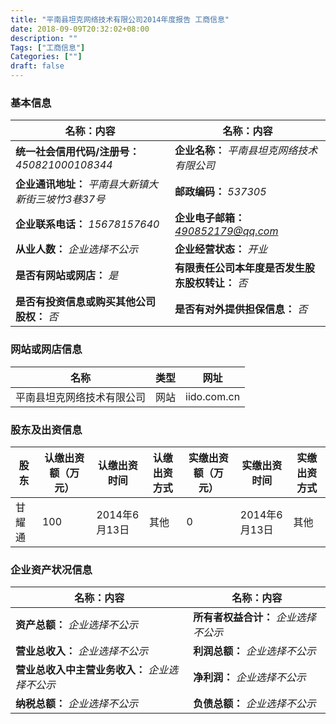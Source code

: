 ```yaml
---
title: "平南县坦克网络技术有限公司2014年度报告 工商信息"
date: 2018-09-09T20:32:02+08:00
description: ""
Tags: ["工商信息"]
Categories: [""]
draft: false
---
```


### 基本信息
名称：内容 | 名称：内容
--- | ---
**统一社会信用代码/注册号：** *450821000108344* | **企业名称：** *平南县坦克网络技术有限公司*
**企业通讯地址：** *平南县大新镇大新街三坡竹3巷37号* | **邮政编码：** *537305*
**企业联系电话：** *15678157640* | **企业电子邮箱：** *490852179@qq.com*
**从业人数：** *企业选择不公示* | **企业经营状态：** *开业*
**是否有网站或网店：** *是* | **有限责任公司本年度是否发生股东股权转让：** *否*
**是否有投资信息或购买其他公司股权：** *否* | **是否有对外提供担保信息：** *否*

### 网站或网店信息
名称 | 类型 | 网址
--- | --- | ---
平南县坦克网络技术有限公司 | 网站 | iido.com.cn

### 股东及出资信息
股东 | 认缴出资额（万元） | 认缴出资时间 | 认缴出资方式 | 实缴出资额（万元） | 实缴出资时间 | 实缴出资方式
--- | ---| --- | --- | --- | --- | ---
甘耀通 | 100 | 2014年6月13日 | 其他 | 0 | 2014年6月13日 | 其他

### 企业资产状况信息
名称：内容 | 名称：内容
--- | ---
**资产总额：** *企业选择不公示* | **所有者权益合计：** *企业选择不公示*
**营业总收入：** *企业选择不公示* | **利润总额：** *企业选择不公示*
**营业总收入中主营业务收入：** *企业选择不公示* | **净利润：** *企业选择不公示*
**纳税总额：** *企业选择不公示* | **负债总额：** *企业选择不公示*